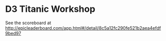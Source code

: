 # D3 Titanic Workshop

See the scoreboard at <http://epicleaderboard.com/app.html#/detail/8c5a12fc290fe521b2aea4efdf9bed97>